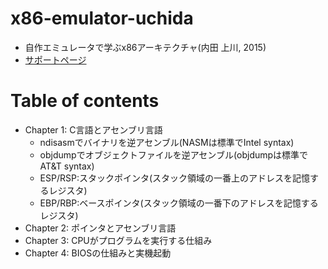 # x86-emulator-uchida
- 自作エミュレータで学ぶx86アーキテクチャ(内田 上川, 2015)
- [サポートページ](https://book.mynavi.jp/support/bookmook/x86/)

# Table of contents
- Chapter 1: C言語とアセンブリ言語
    - ndisasmでバイナリを逆アセンブル(NASMは標準でIntel syntax)
    - objdumpでオブジェクトファイルを逆アセンブル(objdumpは標準でAT&T syntax)
    - ESP/RSP:スタックポインタ(スタック領域の一番上のアドレスを記憶するレジスタ)
    - EBP/RBP:ベースポインタ(スタック領域の一番下のアドレスを記憶するレジスタ)
- Chapter 2: ポインタとアセンブリ言語
- Chapter 3: CPUがプログラムを実行する仕組み
- Chapter 4: BIOSの仕組みと実機起動